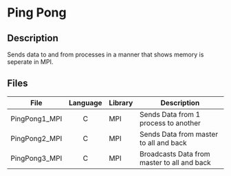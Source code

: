 # Ping Pong

## Description
Sends data to and from processes in a manner that shows memory is seperate in MPI.

## Files
| File          | Language | Library | Description                                 |
|---------------|:--------:|---------|---------------------------------------------|
| PingPong1_MPI | C        | MPI     | Sends Data from 1 process to another        |
| PingPong2_MPI | C        | MPI     | Sends Data from master to all and back      |
| PingPong3_MPI | C        | MPI     | Broadcasts Data from master to all and back |
